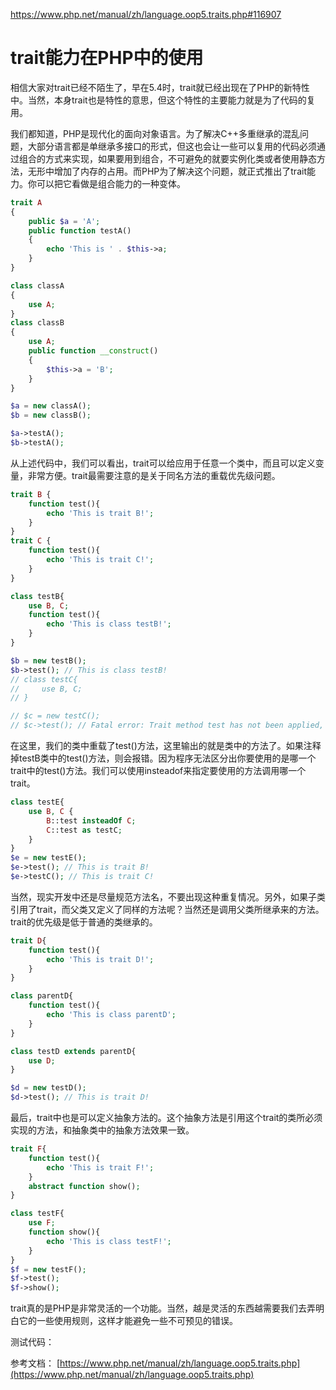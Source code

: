 


https://www.php.net/manual/zh/language.oop5.traits.php#116907

# trait能力在PHP中的使用

相信大家对trait已经不陌生了，早在5.4时，trait就已经出现在了PHP的新特性中。当然，本身trait也是特性的意思，但这个特性的主要能力就是为了代码的复用。

我们都知道，PHP是现代化的面向对象语言。为了解决C++多重继承的混乱问题，大部分语言都是单继承多接口的形式，但这也会让一些可以复用的代码必须通过组合的方式来实现，如果要用到组合，不可避免的就要实例化类或者使用静态方法，无形中增加了内存的占用。而PHP为了解决这个问题，就正式推出了trait能力。你可以把它看做是组合能力的一种变体。

```php
trait A
{
    public $a = 'A';
    public function testA()
    {
        echo 'This is ' . $this->a;
    }
}

class classA
{
    use A;
}
class classB
{
    use A;
    public function __construct()
    {
        $this->a = 'B';
    }
}

$a = new classA();
$b = new classB();

$a->testA();
$b->testA();
```

从上述代码中，我们可以看出，trait可以给应用于任意一个类中，而且可以定义变量，非常方便。trait最需要注意的是关于同名方法的重载优先级问题。

```php
trait B {
    function test(){
        echo 'This is trait B!';
    }
}
trait C {
    function test(){
        echo 'This is trait C!';
    }
}

class testB{
    use B, C;
    function test(){
        echo 'This is class testB!';
    }
}

$b = new testB();
$b->test(); // This is class testB!
// class testC{
//     use B, C;
// }

// $c = new testC();
// $c->test(); // Fatal error: Trait method test has not been applied, because there are collisions with other trait methods on testC
```

在这里，我们的类中重载了test()方法，这里输出的就是类中的方法了。如果注释掉testB类中的test()方法，则会报错。因为程序无法区分出你要使用的是哪一个trait中的test()方法。我们可以使用insteadof来指定要使用的方法调用哪一个trait。

```php
class testE{
    use B, C {
        B::test insteadOf C;
        C::test as testC;
    }
}
$e = new testE();
$e->test(); // This is trait B!
$e->testC(); // This is trait C!
```

当然，现实开发中还是尽量规范方法名，不要出现这种重复情况。另外，如果子类引用了trait，而父类又定义了同样的方法呢？当然还是调用父类所继承来的方法。trait的优先级是低于普通的类继承的。

```php
trait D{
    function test(){
        echo 'This is trait D!';
    }
}

class parentD{
    function test(){
        echo 'This is class parentD';
    }
}

class testD extends parentD{
    use D;
}

$d = new testD();
$d->test(); // This is trait D!
```

最后，trait中也是可以定义抽象方法的。这个抽象方法是引用这个trait的类所必须实现的方法，和抽象类中的抽象方法效果一致。

```php
trait F{
    function test(){
        echo 'This is trait F!';
    }
    abstract function show();
}

class testF{
    use F;
    function show(){
        echo 'This is class testF!';
    }
}
$f = new testF();
$f->test();
$f->show();
```

trait真的是PHP是非常灵活的一个功能。当然，越是灵活的东西越需要我们去弄明白它的一些使用规则，这样才能避免一些不可预见的错误。

测试代码：


参考文档：
[https://www.php.net/manual/zh/language.oop5.traits.php](https://www.php.net/manual/zh/language.oop5.traits.php)